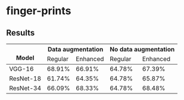 # finger-prints
 
 
 
 
## Results
<table>
<thead>
  <tr>
    <th rowspan="2"><br>Model</th>
    <th colspan="2">Data augmentation</th>
    <th colspan="2">No data augmentation</th>
  </tr>
  <tr>
    <td>Regular</td>
    <td>Enhanced</td>
    <td>Regular</td>
    <td>Enhanced</td>
  </tr>
</thead>
<tbody>
  <tr>
    <td>VGG-16</td>
    <td>68.91%</td>
    <td>66.91%</td>
    <td>64.78%</td>
    <td>67.39%</td>
  </tr>
  <tr>
    <td>ResNet-18</td>
    <td>61.74%</td>
    <td>64.35%</td>
    <td>64.78%</td>
    <td>65.87%</td>
  </tr>
  <tr>
    <td>ResNet-34</td>
    <td>66.09%</td>
    <td>68.33%</td>
    <td>64.78%</td>
    <td>68.48%</td>
  </tr>
</tbody>
</table>
    
